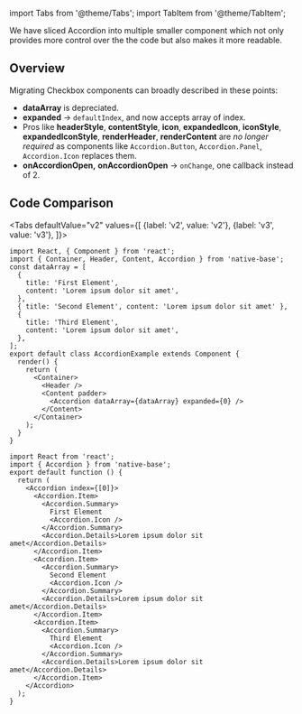 import Tabs from '@theme/Tabs';
import TabItem from '@theme/TabItem';

We have sliced Accordion into multiple smaller component which not only provides more control over the the code but also makes it more readable.

## Overview

Migrating Checkbox components can broadly described in these points:

- **dataArray** is depreciated.
- **expanded** → `defaultIndex`, and now accepts array of index.
- Pros like **headerStyle**, **contentStyle**, **icon**, **expandedIcon**, **iconStyle**, **expandedIconStyle**, **renderHeader**, **renderContent** are _no longer required_ as components like `Accordion.Button`, `Accordion.Panel`, `Accordion.Icon` replaces them.
- **onAccordionOpen,** **onAccordionOpen** → `onChange`, one callback instead of 2.

## Code Comparison

<Tabs
defaultValue="v2"
values={[
{label: 'v2', value: 'v2'},
{label: 'v3', value: 'v3'},
]}>
<TabItem value="v2">

```tsx
import React, { Component } from 'react';
import { Container, Header, Content, Accordion } from 'native-base';
const dataArray = [
  {
    title: 'First Element',
    content: 'Lorem ipsum dolor sit amet',
  },
  { title: 'Second Element', content: 'Lorem ipsum dolor sit amet' },
  {
    title: 'Third Element',
    content: 'Lorem ipsum dolor sit amet',
  },
];
export default class AccordionExample extends Component {
  render() {
    return (
      <Container>
        <Header />
        <Content padder>
          <Accordion dataArray={dataArray} expanded={0} />
        </Content>
      </Container>
    );
  }
}
```

</TabItem>
<TabItem value="v3">

```tsx
import React from 'react';
import { Accordion } from 'native-base';
export default function () {
  return (
    <Accordion index={[0]}>
      <Accordion.Item>
        <Accordion.Summary>
          First Element
          <Accordion.Icon />
        </Accordion.Summary>
        <Accordion.Details>Lorem ipsum dolor sit amet</Accordion.Details>
      </Accordion.Item>
      <Accordion.Item>
        <Accordion.Summary>
          Second Element
          <Accordion.Icon />
        </Accordion.Summary>
        <Accordion.Details>Lorem ipsum dolor sit amet</Accordion.Details>
      </Accordion.Item>
      <Accordion.Item>
        <Accordion.Summary>
          Third Element
          <Accordion.Icon />
        </Accordion.Summary>
        <Accordion.Details>Lorem ipsum dolor sit amet</Accordion.Details>
      </Accordion.Item>
    </Accordion>
  );
}
```

</TabItem>
</Tabs>
